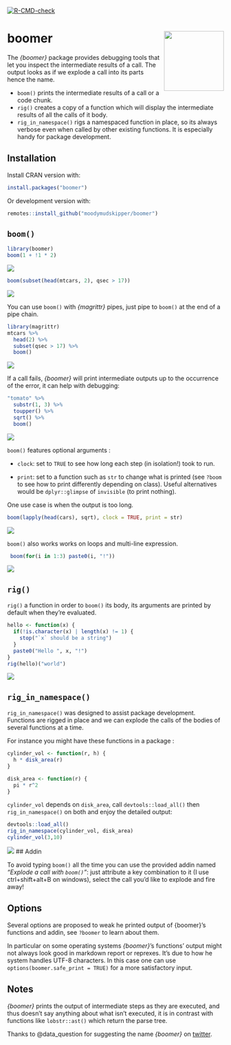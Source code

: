 
<!-- badges: start -->

[![R-CMD-check](https://github.com/moodymudskipper/boomer/workflows/R-CMD-check/badge.svg)](https://github.com/moodymudskipper/boomer/actions)
<!-- badges: end -->

# boomer <img src='man/figures/logo.png' align="right" height="139" />

The *{boomer}* package provides debugging tools that let you inspect the
intermediate results of a call. The output looks as if we explode a call
into its parts hence the name.

  - `boom()` prints the intermediate results of a call or a code chunk.
  - `rig()` creates a copy of a function which will display the
    intermediate results of all the calls of it body.
  - `rig_in_namespace()` rigs a namespaced function in place, so its
    always verbose even when called by other existing functions. It is
    especially handy for package development.

## Installation

Install CRAN version with:

``` r
install.packages("boomer")
```

Or development version with:

``` r
remotes::install_github("moodymudskipper/boomer")
```

## `boom()`

``` r
library(boomer)
boom(1 + !1 * 2)
```

![](man/figures/README-1.png)

``` r
boom(subset(head(mtcars, 2), qsec > 17))
```

![](man/figures/README-2.png)

You can use `boom()` with *{magrittr}* pipes, just pipe to `boom()` at
the end of a pipe chain.

``` r
library(magrittr)
mtcars %>%
  head(2) %>%
  subset(qsec > 17) %>%
  boom()
```

![](man/figures/README-3.png)

If a call fails, *{boomer}* will print intermediate outputs up to the
occurrence of the error, it can help with debugging:

``` r
"tomato" %>%
  substr(1, 3) %>%
  toupper() %>%
  sqrt() %>%
  boom()
```

![](man/figures/README-4.png)

`boom()` features optional arguments :

  - `clock`: set to `TRUE` to see how long each step (in isolation\!)
    took to run.

  - `print`: set to a function such as `str` to change what is printed
    (see `?boom` to see how to print differently depending on class).
    Useful alternatives would be `dplyr::glimpse` of `invisible` (to
    print nothing).

One use case is when the output is too long.

``` r
boom(lapply(head(cars), sqrt), clock = TRUE, print = str)
```

![](man/figures/README-5.png)

`boom()` also works works on loops and multi-line expression.

``` r
 boom(for(i in 1:3) paste0(i, "!"))
```

![](man/figures/README-6.png)

## `rig()`

`rig()` a function in order to `boom()` its body, its arguments are
printed by default when they’re evaluated.

``` r
hello <- function(x) {
  if(!is.character(x) | length(x) != 1) {
    stop("`x` should be a string")
  }
  paste0("Hello ", x, "!")
}
rig(hello)("world")
```

![](man/figures/README-7.png)

## `rig_in_namespace()`

`rig_in_namespace()` was designed to assist package development.
Functions are rigged in place and we can explode the calls of the bodies
of several functions at a time.

For instance you might have these functions in a package :

``` r
cylinder_vol <- function(r, h) {
  h * disk_area(r)
}

disk_area <- function(r) {
  pi * r^2
}
```

`cylinder_vol` depends on `disk_area`, call `devtools::load_all()` then
`rig_in_namespace()` on both and enjoy the detailed output:

``` r
devtools::load_all()
rig_in_namespace(cylinder_vol, disk_area)
cylinder_vol(3,10)
```

![](man/figures/README-9.png) \#\# Addin

To avoid typing `boom()` all the time you can use the provided addin
named *“Explode a call with `boom()`”*: just attribute a key combination
to it (I use ctrl+shift+alt+B on windows), select the call you’d like to
explode and fire away\!

## Options

Several options are proposed to weak he printed output of {boomer}’s
functions and addin, see `?boomer` to learn about them.

In particular on some operating systems *{boomer}*’s functions’ output
might not always look good in markdown report or reprexes. It’s due to
how he system handles UTF-8 characters. In this case one can use
`options(boomer.safe_print = TRUE)` for a more satisfactory input.

## Notes

*{boomer}* prints the output of intermediate steps as they are executed,
and thus doesn’t say anything about what isn’t executed, it is in
contrast with functions like `lobstr::ast()` which return the parse
tree.

Thanks to @data\_question for suggesting the name *{boomer}* on
[twitter](https://twitter.com/data_question/status/1356615026988179464).
